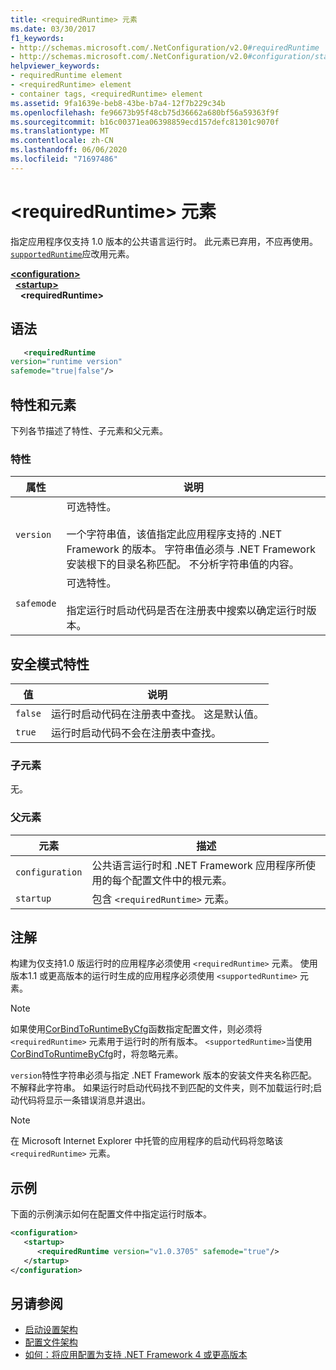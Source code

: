 ```yaml
---
title: <requiredRuntime> 元素
ms.date: 03/30/2017
f1_keywords:
- http://schemas.microsoft.com/.NetConfiguration/v2.0#requiredRuntime
- http://schemas.microsoft.com/.NetConfiguration/v2.0#configuration/startup/requiredRuntime
helpviewer_keywords:
- requiredRuntime element
- <requiredRuntime> element
- container tags, <requiredRuntime> element
ms.assetid: 9fa1639e-beb8-43be-b7a4-12f7b229c34b
ms.openlocfilehash: fe96673b95f48cb75d36662a680bf56a59363f9f
ms.sourcegitcommit: b16c00371ea06398859ecd157defc81301c9070f
ms.translationtype: MT
ms.contentlocale: zh-CN
ms.lasthandoff: 06/06/2020
ms.locfileid: "71697486"
---
```

# <a name="requiredruntime-element"></a>\<requiredRuntime> 元素

指定应用程序仅支持 1.0 版本的公共语言运行时。 此元素已弃用，不应再使用。 [`supportedRuntime`](supportedruntime-element.md)应改用元素。

[**\<configuration>**](../configuration-element.md)  
&nbsp;&nbsp;[**\<startup>**](startup-element.md)  
&nbsp;&nbsp;&nbsp;&nbsp;**\<requiredRuntime>**  

## <a name="syntax"></a>语法

```xml
   <requiredRuntime  
version="runtime version"
safemode="true|false"/>
```

## <a name="attributes-and-elements"></a>特性和元素

下列各节描述了特性、子元素和父元素。

### <a name="attributes"></a>特性

|属性|说明|
|---------------|-----------------|
|`version`|可选特性。<br /><br /> 一个字符串值，该值指定此应用程序支持的 .NET Framework 的版本。 字符串值必须与 .NET Framework 安装根下的目录名称匹配。 不分析字符串值的内容。|
|`safemode`|可选特性。<br /><br /> 指定运行时启动代码是否在注册表中搜索以确定运行时版本。|

## <a name="safemode-attribute"></a>安全模式特性

|值|说明|
|-----------|-----------------|
|`false`|运行时启动代码在注册表中查找。 这是默认值。|
|`true`|运行时启动代码不会在注册表中查找。|

### <a name="child-elements"></a>子元素

无。

### <a name="parent-elements"></a>父元素

|元素|描述|
|-------------|-----------------|
|`configuration`|公共语言运行时和 .NET Framework 应用程序所使用的每个配置文件中的根元素。|
|`startup`|包含 `<requiredRuntime>` 元素。|

## <a name="remarks"></a>注解
 构建为仅支持1.0 版运行时的应用程序必须使用 `<requiredRuntime>` 元素。 使用版本1.1 或更高版本的运行时生成的应用程序必须使用 `<supportedRuntime>` 元素。

> [!NOTE]
> 如果使用[CorBindToRuntimeByCfg](../../../unmanaged-api/hosting/corbindtoruntimebycfg-function.md)函数指定配置文件，则必须将 `<requiredRuntime>` 元素用于运行时的所有版本。 `<supportedRuntime>`当使用[CorBindToRuntimeByCfg](../../../unmanaged-api/hosting/corbindtoruntimebycfg-function.md)时，将忽略元素。

 `version`特性字符串必须与指定 .NET Framework 版本的安装文件夹名称匹配。 不解释此字符串。 如果运行时启动代码找不到匹配的文件夹，则不加载运行时;启动代码将显示一条错误消息并退出。

> [!NOTE]
> 在 Microsoft Internet Explorer 中托管的应用程序的启动代码将忽略该 `<requiredRuntime>` 元素。

## <a name="example"></a>示例

下面的示例演示如何在配置文件中指定运行时版本。

```xml
<configuration>
   <startup>
      <requiredRuntime version="v1.0.3705" safemode="true"/>
   </startup>
</configuration>
```

## <a name="see-also"></a>另请参阅

- [启动设置架构](index.md)
- [配置文件架构](../index.md)
- [如何：将应用配置为支持 .NET Framework 4 或更高版本](../../../migration-guide/how-to-configure-an-app-to-support-net-framework-4-or-4-5.md)
